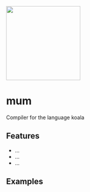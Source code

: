 <img src="https://raw.githubusercontent.com/bsteenbergen/mum/main/docs/mum_logo.PNG" width="200" height="200"/>

# mum

Compiler for the language koala

## Features

- ...
- ...
- ...

## Examples
